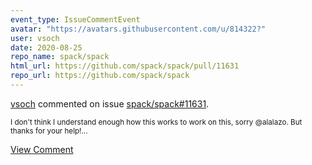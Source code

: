 ```yaml
---
event_type: IssueCommentEvent
avatar: "https://avatars.githubusercontent.com/u/814322?"
user: vsoch
date: 2020-08-25
repo_name: spack/spack
html_url: https://github.com/spack/spack/pull/11631
repo_url: https://github.com/spack/spack
---
```


<a href='https://github.com/vsoch' target='_blank'>vsoch</a> commented on issue <a href='https://github.com/spack/spack/pull/11631' target='_blank'>spack/spack#11631</a>.

<small>I don't think I understand enough how this works to work on this, sorry @alalazo. But thanks for your help!...</small>

<a href='https://github.com/spack/spack/pull/11631' target='_blank'>View Comment</a>
